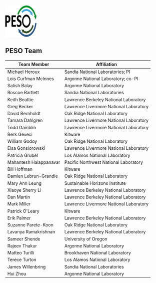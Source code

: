 <a href="https://pesoproject.org"><img src="PESO-Logo.png" alt="PESO Logo" style="width:100px;height:100px;"></a>

## PESO Team

| **Team Member** | **Affiliation** |
| --- | --- |
| Michael Heroux | Sandia National Laboratories; PI |
| Lois Curfman McInnes | Argonne National Laboratory; co-PI |
| Satish Balay | Argonne National Laboratory |
| Roscoe Bartlett | Sandia National Laboratories |
| Keith Beattie | Lawrence Berkeley National Laboratory |
| Greg Becker | Lawrence Livermore National Laboratory |
| David Bernholdt | Oak Ridge National Laboratory |
| Tamara Dahlgren | Lawrence Livermore National Laboratory |
| Todd Gamblin | Lawrence Livermore National Laboratory |
| Berk Geveci | Kitware |
| William Godoy | Oak Ridge National Laboratory |
| Elsa Gonsiorowski | Lawrence Livermore National Laboratory |
| Patricia Grubel | Los Alamos National Laboratory |
| Mahantesh Halappanavar | Pacific Northwest National Laboratory |
| Bill Hoffman | Kitware |
| Damien Lebrun-Grandie | Oak Ridge National Laboratory |
| Mary Ann Leung | Sustainable Horizons Institute |
| Xiaoye Sherry Li | Lawrence Berkeley National Laboratory |
| Dan Martin | Lawrence Berkeley National Laboratory |
| Mark Miller | Lawrence Livermore National Laboratory |
| Patrick O'Leary | Kitware |
| Erik Palmer | Lawrence Berkeley National Laboratory |
| Suzanne Parete-Koon | Oak Ridge National Laboratory |
| Lavanya Ramakrishnan | Lawrence Berkeley National Laboratory |
| Sameer Shende | University of Oregon |
| Rajeev Thakur | Argonne National Laboratory |
| Matteo Turilli | Brookhaven National Laboratory |
| Terece Turton | Los Alamos National Laboratory |
| James Willenbring | Sandia National Laboratories |
| Hui Zhou | Argonne National Laboratory |
